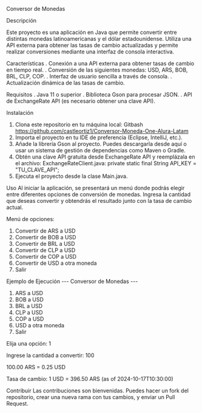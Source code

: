 Conversor de Monedas

Descripción

Este proyecto es una aplicación en Java que permite convertir entre distintas monedas latinoamericanas y el dólar estadounidense. 
Utiliza una API externa para obtener las tasas de cambio actualizadas y permite realizar conversiones mediante una interfaz de consola interactiva.

Características
. Conexión a una API externa para obtener tasas de cambio en tiempo real.
. Conversión de las siguientes monedas: USD, ARS, BOB, BRL, CLP, COP.
. Interfaz de usuario sencilla a través de consola.
. Actualización dinámica de las tasas de cambio.

Requisitos
. Java 11 o superior
. Biblioteca Gson para procesar JSON.
. API de ExchangeRate API (es necesario obtener una clave API).

Instalación
1. Clona este repositorio en tu máquina local:
Gitbash
https://github.com/castleortiz1/Conversor-Moneda-One-Alura-Latam
2. Importa el proyecto en tu IDE de preferencia (Eclipse, IntelliJ, etc.).
3. Añade la librería Gson al proyecto. Puedes descargarla desde aquí o usar un sistema de gestión de dependencias como Maven o Gradle.
4. Obtén una clave API gratuita desde ExchangeRate API y reemplázala en el archivo:
    ExchangeRateClient.java:
   private static final String API_KEY = "TU_CLAVE_API";
6. Ejecuta el proyecto desde la clase Main.java.

Uso
Al iniciar la aplicación, se presentará un menú donde podrás elegir entre diferentes opciones de conversión de monedas.
Ingresa la cantidad que deseas convertir y obtendrás el resultado junto con la tasa de cambio actual.

Menú de opciones:
1. Convertir de ARS a USD
2. Convertir de BOB a USD
3. Convertir de BRL a USD
4. Convertir de CLP a USD
5. Convertir de COP a USD
6. Convertir de USD a otra moneda
7. Salir

Ejemplo de Ejecución
--- Conversor de Monedas ---
1. ARS a USD
2. BOB a USD
3. BRL a USD
4. CLP a USD
5. COP a USD
6. USD a otra moneda
7. Salir
   
Elija una opción: 1

Ingrese la cantidad a convertir: 100

100.00 ARS = 0.25 USD

Tasa de cambio: 1 USD = 396.50 ARS (as of 2024-10-17T10:30:00)

Contribuir
Las contribuciones son bienvenidas. Puedes hacer un fork del repositorio, 
crear una nueva rama con tus cambios, y enviar un Pull Request.
